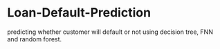 # Loan-Default-Prediction
predicting whether customer will default or not using decision tree, FNN and random forest. 
